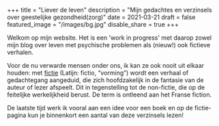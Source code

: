 +++
title = "Liever de leven"
description = "Mijn gedachtes en verzinsels over geestelijke gezondheid(zorg)"
date = 2021-03-21
draft = false
featured_image = "/images/bg.jpg"
disable_share = true
+++

Welkom op mijn website. Het is een 'work in progress' met daarop zowel mijn blog over leven met psychische problemen als (nieuw!) ook fictieve verhalen. 

Voor de nu verwarde mensen onder ons, ik kan ze ook nooit uit elkaar houden: met [fictie](https://nl.wikipedia.org/wiki/Fictie) (Latijn: fictio, “vorming”) wordt een verhaal of gedachtegang aangeduid, die zich hoofdzakelijk in de fantasie van de auteur of lezer afspeelt. Dit in tegenstelling tot de non-fictie, die op de feitelijke werkelijkheid berust. De term is ontleend aan het Franse fiction.

De laatste tijd werk ik vooral aan een idee voor een boek en op de fictie-pagina kun je binnenkort een aantal van deze verzinsels lezen!